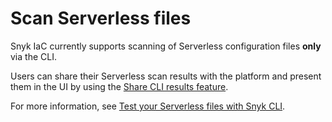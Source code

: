 # Scan Serverless files

Snyk IaC currently supports scanning of Serverless configuration files **only** via the CLI.

Users can share their Serverless scan results with the platform and present them in the UI by using the [Share CLI results feature](../../../snyk-cli/scan-and-maintain-projects-using-the-cli/snyk-cli-for-iac/share-cli-results-with-the-snyk-web-ui.md).

For more information, see [Test your Serverless files with Snyk CLI](../../../snyk-cli/scan-and-maintain-projects-using-the-cli/snyk-cli-for-iac/test-your-iac-files/serverless-files.md).
